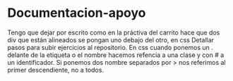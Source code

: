 # Documentacion-apoyo
Tengo que dejar por escrito como en la práctiva del carrito hace que dos div que están alineados se pongan uno debajo del otro, en css
Detallar pasos para subir ejercicios al repositorio.
En css cuando ponemos un . delante de la etiqueta o el nombre hacemos refencia a una clase y con # a un identificador.
Si ponemos dos nombre separados por > nos referimos al primer descendiente, no a todos.
